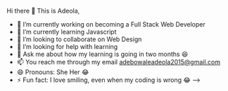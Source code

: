 Hi there 👋
 This is Adeola, 
- 🔭 I’m currently working on becoming a Full Stack Web Developer
- 🌱 I’m currently learning Javascript
- 👯 I’m looking to collaborate on Web Design
- 🤔 I’m looking for help with learning
- 💬 Ask me about how my learning is going in two months 😆
- 📫 You reach me through my email adebowaleadeola2015@gmail.com
- 😄 Pronouns: She Her 😂
- ⚡ Fun fact: I love smiling, even when my coding is wrong 😂
-->
